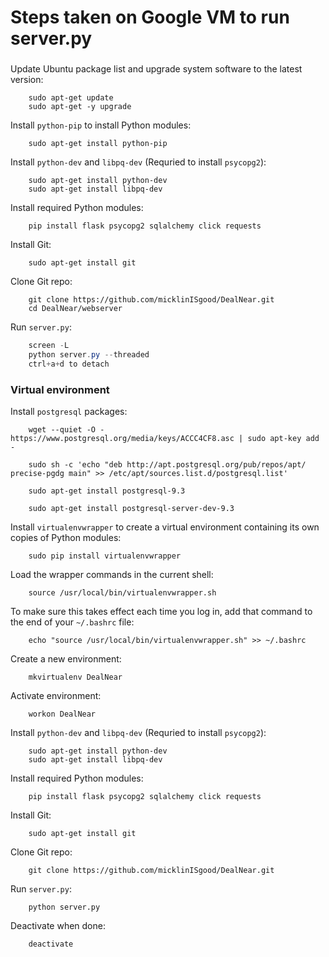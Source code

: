 # Steps taken on Google VM to run server.py

###

Update Ubuntu package list and upgrade system software to the latest version:
        
        sudo apt-get update
        sudo apt-get -y upgrade

Install `python-pip` to install Python modules:

        sudo apt-get install python-pip

Install `python-dev` and `libpq-dev` (Requried to install `psycopg2`):

        sudo apt-get install python-dev 
        sudo apt-get install libpq-dev

Install required Python modules:

        pip install flask psycopg2 sqlalchemy click requests

Install Git:

        sudo apt-get install git

Clone Git repo:

        git clone https://github.com/micklinISgood/DealNear.git
	    cd DealNear/webserver

Run `server.py`:
```java
 	screen -L
	python server.py --threaded
	ctrl+a+d to detach
```

### Virtual environment

        
Install `postgresql` packages:

        wget --quiet -O - https://www.postgresql.org/media/keys/ACCC4CF8.asc | sudo apt-key add -

        sudo sh -c 'echo "deb http://apt.postgresql.org/pub/repos/apt/ precise-pgdg main" >> /etc/apt/sources.list.d/postgresql.list'

        sudo apt-get install postgresql-9.3

        sudo apt-get install postgresql-server-dev-9.3

Install `virtualenvwrapper` to create a virtual environment containing its own copies of Python modules:

        sudo pip install virtualenvwrapper

Load the wrapper commands in the current shell:
	
        source /usr/local/bin/virtualenvwrapper.sh

To make sure this takes effect each time you log in, add that command to the end of your `~/.bashrc` file:
	
        echo "source /usr/local/bin/virtualenvwrapper.sh" >> ~/.bashrc

Create a new environment:
	
        mkvirtualenv DealNear

Activate environment:
	
        workon DealNear

Install `python-dev` and `libpq-dev` (Requried to install `psycopg2`):

        sudo apt-get install python-dev 
        sudo apt-get install libpq-dev

Install required Python modules:

        pip install flask psycopg2 sqlalchemy click requests

Install Git:

        sudo apt-get install git

Clone Git repo:

        git clone https://github.com/micklinISgood/DealNear.git

Run `server.py`:

        python server.py

Deactivate when done:

        deactivate
